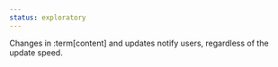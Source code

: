 ```yaml
---
status: exploratory
---
```


Changes in :term[content] and updates notify users, regardless of the update speed.
